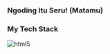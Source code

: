 ### Ngoding Itu Seru! (Matamu)
### My Tech Stack
  <img alt="html5" src="https://img.shields.io/badge/-HTML5-E34F26?style=flat-square&logo=html5&logoColor=white" />
